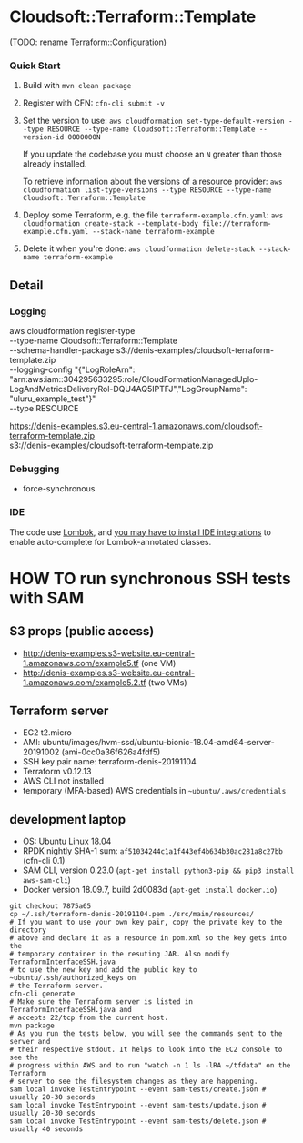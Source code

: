# Cloudsoft::Terraform::Template

(TODO: rename Terraform::Configuration)

### Quick Start

1. Build with `mvn clean package`

2. Register with CFN: `cfn-cli submit -v`

3. Set the version to use:
   `aws cloudformation set-type-default-version --type RESOURCE --type-name Cloudsoft::Terraform::Template --version-id 0000000N`
   
   If you update the codebase you must choose an `N` greater than those already installed. 
    
   To retrieve information about the versions of a resource provider:
   `aws cloudformation list-type-versions --type RESOURCE --type-name Cloudsoft::Terraform::Template`

4. Deploy some Terraform, e.g. the file `terraform-example.cfn.yaml`:
   `aws cloudformation create-stack --template-body file://terraform-example.cfn.yaml --stack-name terraform-example`
   
5. Delete it when you're done:
   `aws cloudformation delete-stack --stack-name terraform-example`


## Detail

### Logging

aws cloudformation register-type \
  --type-name Cloudsoft::Terraform::Template \
  --schema-handler-package s3://denis-examples/cloudsoft-terraform-template.zip \
  --logging-config "{\"LogRoleArn\": \"arn:aws:iam::304295633295:role/CloudFormationManagedUplo-LogAndMetricsDeliveryRol-DQU4AQ5IPTFJ\",\"LogGroupName\": \"uluru_example_test\"}" \
  --type RESOURCE

https://denis-examples.s3.eu-central-1.amazonaws.com/cloudsoft-terraform-template.zip \
  s3://denis-examples/cloudsoft-terraform-template.zip
  
  
### Debugging

* force-synchronous


### IDE

The code use [Lombok](https://projectlombok.org/), and [you may have to install
IDE integrations](https://projectlombok.org/) to enable auto-complete for
Lombok-annotated classes.


# HOW TO run synchronous SSH tests with SAM

## S3 props (public access)
* http://denis-examples.s3-website.eu-central-1.amazonaws.com/example5.tf (one VM)
* http://denis-examples.s3-website.eu-central-1.amazonaws.com/example5.2.tf (two VMs)

## Terraform server
* EC2 t2.micro
* AMI: ubuntu/images/hvm-ssd/ubuntu-bionic-18.04-amd64-server-20191002 (ami-0cc0a36f626a4fdf5)
* SSH key pair name: terraform-denis-20191104
* Terraform v0.12.13
* AWS CLI not installed
* temporary (MFA-based) AWS credentials in `~ubuntu/.aws/credentials`

## development laptop
* OS: Ubuntu Linux 18.04
* RPDK nightly SHA-1 sum: `af51034244c1a1f443ef4b634b30ac281a8c27bb` (cfn-cli 0.1)
* SAM CLI, version 0.23.0 (`apt-get install python3-pip && pip3 install aws-sam-cli`)
* Docker version 18.09.7, build 2d0083d (`apt-get install docker.io`)

```shell
git checkout 7875a65
cp ~/.ssh/terraform-denis-20191104.pem ./src/main/resources/
# If you want to use your own key pair, copy the private key to the directory
# above and declare it as a resource in pom.xml so the key gets into the
# temporary container in the resuting JAR. Also modify TerraformInterfaceSSH.java
# to use the new key and add the public key to ~ubuntu/.ssh/authorized_keys on
# the Terraform server.
cfn-cli generate
# Make sure the Terraform server is listed in TerraformInterfaceSSH.java and
# accepts 22/tcp from the current host.
mvn package
# As you run the tests below, you will see the commands sent to the server and
# their respective stdout. It helps to look into the EC2 console to see the
# progress within AWS and to run "watch -n 1 ls -lRA ~/tfdata" on the Terraform
# server to see the filesystem changes as they are happening.
sam local invoke TestEntrypoint --event sam-tests/create.json # usually 20-30 seconds
sam local invoke TestEntrypoint --event sam-tests/update.json # usually 20-30 seconds
sam local invoke TestEntrypoint --event sam-tests/delete.json # usually 40 seconds
```
